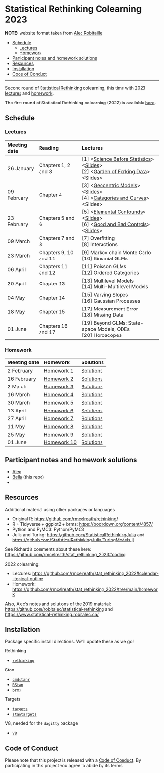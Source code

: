 Statistical Rethinking Colearning 2023
================

**NOTE:** website format taken from [Alec Robitaille](https://github.com/robitalec/statistical-rethinking-colearning-2023)

- <a href="#schedule" id="toc-schedule">Schedule</a>
  - <a href="#lectures" id="toc-lectures">Lectures</a>
  - <a href="#homework" id="toc-homework">Homework</a>
- <a href="#participant-notes-and-homework-solutions"
  id="toc-participant-notes-and-homework-solutions">Participant notes and
  homework solutions</a>
- <a href="#resources" id="toc-resources">Resources</a>
- <a href="#installation" id="toc-installation">Installation</a>
- <a href="#code-of-conduct" id="toc-code-of-conduct">Code of Conduct</a>

<!-- README.md is generated from README.Rmd. Please edit that file -->

------------------------------------------------------------------------

Second round of [Statistical
Rethinking](https://xcelab.net/rm/statistical-rethinking/) colearning,
this time with 2023
[lectures](https://www.youtube.com/playlist?list=PLDcUM9US4XdPz-KxHM4XHt7uUVGWWVSus)
and
[homework](https://github.com/rmcelreath/stat_rethinking_2023/tree/main/homework).

The first round of Statistical Rethinking colearning (2022) is available
[here](https://github.com/robitalec/statistical-rethinking-colearning-2022).

## Schedule

### Lectures

| Meeting date | Reading               | Lectures                                                                                                                                                                                                                                                                                                                                                                                                                                                |
|:-------------|:----------------------|:--------------------------------------------------------------------------------------------------------------------------------------------------------------------------------------------------------------------------------------------------------------------------------------------------------------------------------------------------------------------------------------------------------------------------------------------------------|
| 26 January   | Chapters 1, 2 and 3   | \[1\] \<[Science Before Statistics](https://www.youtube.com/watch?v=FdnMWdICdRs&list=PLDcUM9US4XdPz-KxHM4XHt7uUVGWWVSus&index=1)\> \<[Slides](https://speakerdeck.com/rmcelreath/statistical-rethinking-2023-lecture-01)\> <br> \[2\] \<[Garden of Forking Data](https://www.youtube.com/watch?v=R1vcdhPBlXA&list=PLDcUM9US4XdPz-KxHM4XHt7uUVGWWVSus&index=2)\> \<[Slides](https://speakerdeck.com/rmcelreath/statistical-rethinking-2023-lecture-02)\> |
| 09 February  | Chapter 4             | \[3\] \<[Geocentric Models](https://www.youtube.com/watch?v=tNOu-SEacNU&list=PLDcUM9US4XdPz-KxHM4XHt7uUVGWWVSus&index=3)\> \<[Slides](https://speakerdeck.com/rmcelreath/statistical-rethinking-2023-lecture-03)\> <br> \[4\] \<[Categories and Curves](https://www.youtube.com/watch?v=F0N4b7K_iYQ&list=PLDcUM9US4XdPz-KxHM4XHt7uUVGWWVSus&index=4)\> \<[Slides](https://speakerdeck.com/rmcelreath/statistical-rethinking-2023-lecture-04)\>          |
|  23 February | Chapters 5 and 6      | \[5\] \<[Elemental Confounds](https://www.youtube.com/watch?v=mBEA7PKDmiY&list=PLDcUM9US4XdPz-KxHM4XHt7uUVGWWVSus&index=5)\> \<[Slides](https://speakerdeck.com/rmcelreath/statistical-rethinking-2023-lecture-05)\> <br> \[6\] \<[Good and Bad Controls](https://www.youtube.com/watch?v=uanZZLlzKHw&list=PLDcUM9US4XdPz-KxHM4XHt7uUVGWWVSus&index=6)\> \<[Slides](https://speakerdeck.com/rmcelreath/statistical-rethinking-2023-lecture-06)\>        |
|  09 March    | Chapters 7 and 8      | \[7\] Overfitting <br> \[8\] Interactions                                                                                                                                                                                                                                                                                                                                                                                                               |
|  23 March    | Chapters 9, 10 and 11 | \[9\] Markov chain Monte Carlo <br> \[10\] Binomial GLMs                                                                                                                                                                                                                                                                                                                                                                                                |
|  06 April   | Chapters 11 and 12    | \[11\] Poisson GLMs <br> \[12\] Ordered Categories                                                                                                                                                                                                                                                                                                                                                                                                      |
|  20 April  | Chapter 13            | \[13\] Multilevel Models <br> \[14\] Multi-Multilevel Models                                                                                                                                                                                                                                                                                                                                                                                            |
|  04 May  | Chapter 14            | \[15\] Varying Slopes <br> \[16\] Gaussian Processes                                                                                                                                                                                                                                                                                                                                                                                                    |
|  18 May    | Chapter 15            | \[17\] Measurement Error <br> \[18\] Missing Data                                                                                                                                                                                                                                                                                                                                                                                                       |
|  01 June   | Chapters 16 and 17    | \[19\] Beyond GLMs: State-space Models, ODEs <br> \[20\] Horoscopes                                                                                                                                                                                                                                                                                                                                                                                     |

### Homework

| Meeting date | Homework                                                                                        | Solutions                                                                                               |
|:-------------|:------------------------------------------------------------------------------------------------|:--------------------------------------------------------------------------------------------------------|
| 2 February   | [Homework 1](https://github.com/rmcelreath/stat_rethinking_2023/blob/main/homework/week01.pdf)  | [Solutions](https://github.com/rmcelreath/stat_rethinking_2023/blob/main/homework/week01_solutions.pdf) |
| 16 February  | [Homework 2](https://github.com/rmcelreath/stat_rethinking_2023/blob/main/homework/week02.pdf)  | [Solutions](https://github.com/rmcelreath/stat_rethinking_2023/blob/main/homework/week02-solutions.pdf) |
| 2 March      | [Homework 3](https://github.com/rmcelreath/stat_rethinking_2023/blob/main/homework/week03.pdf)  | [Solutions](https://github.com/rmcelreath/stat_rethinking_2023/blob/main/homework/week03-solutions.pdf) |
| 16 March     | [Homework 4](https://github.com/rmcelreath/stat_rethinking_2023/blob/main/homework/week04.pdf)  | [Solutions](https://github.com/rmcelreath/stat_rethinking_2023/blob/main/homework/week04-solutions.pdf) |
| 30 March     | [Homework 5](https://github.com/rmcelreath/stat_rethinking_2023/blob/main/homework/week05.pdf)  | [Solutions](https://github.com/rmcelreath/stat_rethinking_2023/blob/main/homework/week05-solutions.pdf) |
| 13 April     | [Homework 6](https://github.com/rmcelreath/stat_rethinking_2023/blob/main/homework/week06.pdf)  | [Solutions](https://github.com/rmcelreath/stat_rethinking_2023/blob/main/homework/week06-solutions.pdf) |
| 27 April     | [Homework 7](https://github.com/rmcelreath/stat_rethinking_2023/blob/main/homework/week07.pdf)  | [Solutions](https://github.com/rmcelreath/stat_rethinking_2023/blob/main/homework/week07-solutions.pdf) |
| 11 May       | [Homework 8](https://github.com/rmcelreath/stat_rethinking_2023/blob/main/homework/week08.pdf)  | [Solutions](https://github.com/rmcelreath/stat_rethinking_2023/blob/main/homework/week08-solutions.pdf) |
| 25 May       | [Homework 9](https://github.com/rmcelreath/stat_rethinking_2023/blob/main/homework/week09.pdf)  | [Solutions](https://github.com/rmcelreath/stat_rethinking_2023/blob/main/homework/week09-solutions.pdf) |
| 01 June      | [Homework 10](https://github.com/rmcelreath/stat_rethinking_2023/blob/main/homework/week10.pdf) | [Solutions](https://github.com/rmcelreath/stat_rethinking_2023/blob/main/homework/week10-solutions.pdf) |

## Participant notes and homework solutions

- [Alec](https://github.com/robitalec/statistical-rethinking-colearning-2023)
- [Bella](https://github.com/icrichmond/statistical-rethinking-colearning) (this repo)
- 

## Resources

Additional material using other packages or languages

- Original R: <https://github.com/rmcelreath/rethinking/>
- R + Tidyverse + ggplot2 + brms: <https://bookdown.org/content/4857/>
- Python and PyMC3: Python/PyMC3
- Julia and Turing: <https://github.com/StatisticalRethinkingJulia> and
  <https://github.com/StatisticalRethinkingJulia/TuringModels.jl>

See Richard’s comments about these here:
<https://github.com/rmcelreath/stat_rethinking_2023#coding>

2022 colearning:

- Lectures:
  <https://github.com/rmcelreath/stat_rethinking_2022#calendar--topical-outline>
- Homework:
  <https://github.com/rmcelreath/stat_rethinking_2022/tree/main/homework>

Also, Alec’s notes and solutions of the 2019 material:
<https://github.com/robitalec/statistical-rethinking> and
<https://www.statistical-rethinking.robitalec.ca/>

## Installation

Package specific install directions. We’ll update these as we go!

Rethinking

- [`rethinking`](https://github.com/rmcelreath/rethinking#installation)

Stan

- [`cmdstanr`](https://mc-stan.org/cmdstanr/articles/cmdstanr.html)
- [`RStan`](https://github.com/stan-dev/rstan/wiki/RStan-Getting-Started)
- [`brms`](r/brms/#how-do-i-install-brms)

Targets

- [`targets`](https://github.com/ropensci/targets/#installation)
- [`stantargets`](https://github.com/ropensci/stantargets/#installation)

V8, needed for the `dagitty` package

- [`V8`](https://github.com/jeroen/v8#installation)

## Code of Conduct

Please note that this project is released with a [Code of
Conduct](CODE_OF_CONDUCT.md). By participating in this project you agree
to abide by its terms.
